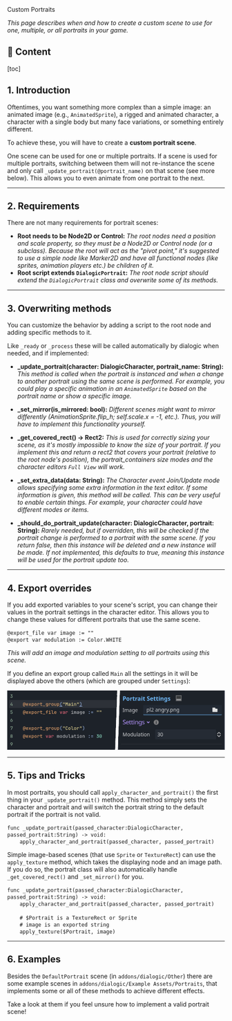 <div class="header-banner pineapple">
     <div class="header-label pineapple">Custom Portraits</div>
</div>

*This page describes when and how to create a custom scene to use for one, multiple, or all portraits in your game.*

## 📜 Content
[toc]

## 1. Introduction

Oftentimes, you want something more complex than a simple image: an animated image (e.g., `AnimatedSprite`), a rigged and animated character, a character with a single body but many face  variations, or something entirely different.

To achieve these, you will have to create a **custom portrait scene**.

One scene can be used for one or multiple portraits. If a scene is used for multiple portraits, switching between them will not re-instance the scene and only call `_update_portrait(@portrait_name)` on that scene (see more below). This allows you to even animate from one portrait to the next.

---

## 2. Requirements

There are not many requirements for portrait scenes:

- **Root needs to be Node2D or Control:**
  *The root nodes need a position and scale property, so they must be a Node2D or Control node (or a subclass).
  Because the root will act as the "pivot point," it's suggested to use a simple node like Marker2D and have all functional nodes (like sprites, animation players etc.) be children of it.*
- **Root script extends `DialogicPortrait`:**
  *The root node script should extend the `DialogicPortrait` class and overwrite some of its methods.*

---

## 3. Overwriting methods

You can customize the behavior by adding a script to the root node and adding specific methods to it.

Like `_ready` or `_process` these will be called automatically by dialogic when needed, and if implemented:

- **_update_portrait(character: DialogicCharacter, portrait_name: String):**
  *This method is called when the portrait is instanced and when a change to another portrait using the same scene is performed. For example, you could play a specific animation in an `AnimatedSprite` based on the portrait name or show a specific image.*

- **_set_mirror(is_mirrored: bool):**
  *Different scenes might want to mirror differently (AnimationSprite.flip_h; self.scale.x = -1, etc.). Thus, you will have to implement this functionality yourself.*

- **_get_covered_rect() -> Rect2:**
  *This is used for correctly sizing your scene, as it's mostly impossible to know the size of your portrait. If you implement this and return a rect2 that covers your portrait (relative to the root node's position), the portrait_containers size modes and the character editors `Full View` will work.*

- **_set_extra_data(data: String):**
  *The Character event Join/Update mode allows specifying some extra information in the text editor. If some information is given, this method will be called. This can be very useful to enable certain things. For example, your character could have different modes or items.*

- **_should_do_portrait_update(character: DialogicCharacter, portrait: String):**
  *Rarely needed, but if overridden, this will be checked if the portrait change is performed to a portrait with the same scene. If you return false, then this instance will be deleted and a new instance will be made. If not implemented, this defaults to true, meaning this instance will be used for the portrait update too.*

---

## 4. Export overrides

If you add exported variables to your scene's script, you can change their values in the portrait settings in the character editor.
This allows you to change these values for different portraits that use the same scene.

```gdscript
@export_file var image := ""
@export var modulation := Color.WHITE
```

*This will add an image and modulation setting to all portraits using this scene.*

If you define an export group called `Main` all the settings in it will be displayed above the others (which are grouped under `Settings`):

![Portrait Settings](media/custom-portrait-settings.png)

---

## 5. Tips and Tricks

In most portraits, you should call `apply_character_and_portrait()` the first thing in your `_update_portrait()` method. This method simply sets the character and portrait and will switch the portrait string to the default portrait if the portrait is not valid.

```gdscript
func _update_portrait(passed_character:DialogicCharacter, passed_portrait:String) -> void:
    apply_character_and_portrait(passed_character, passed_portrait)
```

Simple image-based scenes (that use `Sprite` or `TextureRect`) can use the `apply_texture` method, which takes the displaying node and an image path. If you do so, the portrait class will also automatically handle `_get_covered_rect()` and `_set_mirror()` for you.

```gdscript
func _update_portrait(passed_character:DialogicCharacter, passed_portrait:String) -> void:
    apply_character_and_portrait(passed_character, passed_portrait)
    
    # $Portrait is a TextureRect or Sprite
    # image is an exported string
    apply_texture($Portrait, image)
```

---

## 6. Examples

Besides the `DefaultPortrait` scene (in `addons/dialogic/Other`) there are some example scenes in `addons/dialogic/Example Assets/Portraits`, that implements some or all of these methods to achieve different effects.

Take a look at them if you feel unsure how to implement a valid portrait scene!
